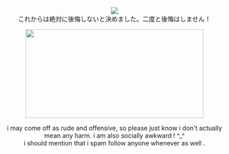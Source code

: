 <p align="center">
<img src="https://komarev.com/ghpvc/?username=mesmering&label=mesmers!&color=a2c6d4">
<br> これからは絶対に後悔しないと決めました。二度と後悔はしません！
</p>

<p align="center">
 <img src="https://github.com/user-attachments/assets/338b365e-5295-4627-aab9-c961e1bae5a3" width="400" height="200" />
</p>

<p align="center">
i may come off as rude and offensive, so please just know i don't actually mean any harm. i am also socially awkward ! ^_^
</br>
i should mention that i spam follow anyone whenever as well .
</p>
